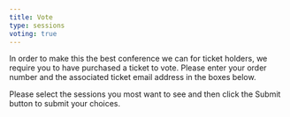 ```yaml
---
title: Vote
type: sessions
voting: true
---
```

In order to make this the best conference we can for ticket holders, we require you to have purchased a ticket to vote. Please enter your order number and the associated ticket email address in the boxes below.

Please select the sessions you most want to see and then click the Submit button to submit your choices.

